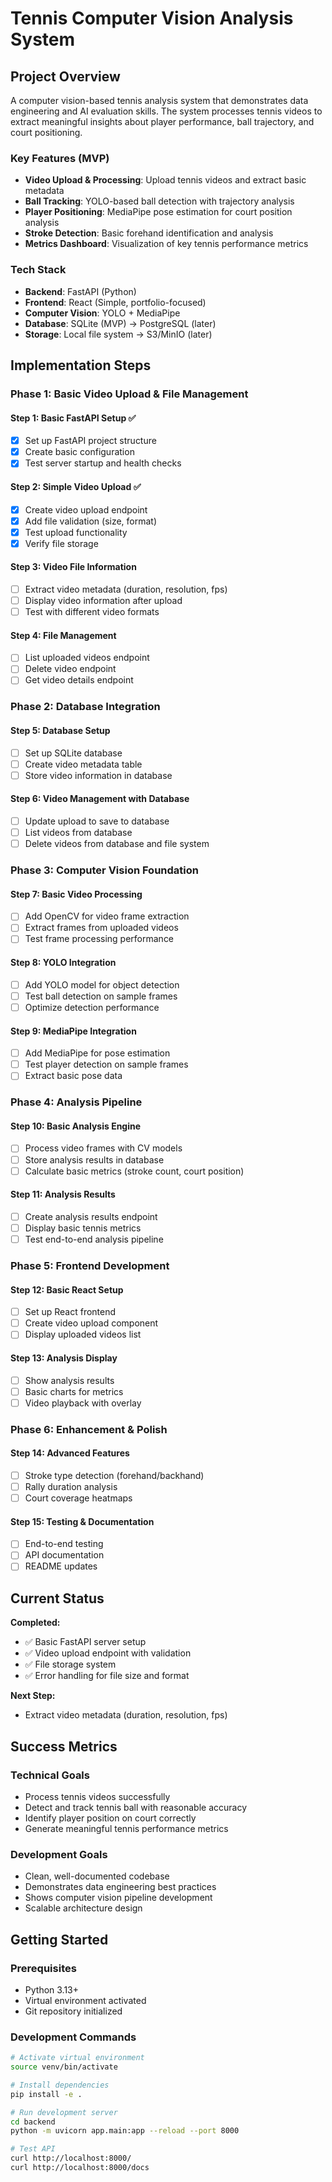 # Tennis Computer Vision Analysis System

## Project Overview

A computer vision-based tennis analysis system that demonstrates data engineering and AI evaluation skills. The system processes tennis videos to extract meaningful insights about player performance, ball trajectory, and court positioning.

### Key Features (MVP)
- **Video Upload & Processing**: Upload tennis videos and extract basic metadata
- **Ball Tracking**: YOLO-based ball detection with trajectory analysis
- **Player Positioning**: MediaPipe pose estimation for court position analysis
- **Stroke Detection**: Basic forehand identification and analysis
- **Metrics Dashboard**: Visualization of key tennis performance metrics

### Tech Stack
- **Backend**: FastAPI (Python)
- **Frontend**: React (Simple, portfolio-focused)
- **Computer Vision**: YOLO + MediaPipe
- **Database**: SQLite (MVP) → PostgreSQL (later)
- **Storage**: Local file system → S3/MinIO (later)

## Implementation Steps

### Phase 1: Basic Video Upload & File Management

#### Step 1: Basic FastAPI Setup ✅
- [x] Set up FastAPI project structure
- [x] Create basic configuration
- [x] Test server startup and health checks

#### Step 2: Simple Video Upload ✅
- [x] Create video upload endpoint
- [x] Add file validation (size, format)
- [x] Test upload functionality
- [x] Verify file storage

#### Step 3: Video File Information
- [ ] Extract video metadata (duration, resolution, fps)
- [ ] Display video information after upload
- [ ] Test with different video formats

#### Step 4: File Management
- [ ] List uploaded videos endpoint
- [ ] Delete video endpoint
- [ ] Get video details endpoint

### Phase 2: Database Integration

#### Step 5: Database Setup
- [ ] Set up SQLite database
- [ ] Create video metadata table
- [ ] Store video information in database

#### Step 6: Video Management with Database
- [ ] Update upload to save to database
- [ ] List videos from database
- [ ] Delete videos from database and file system

### Phase 3: Computer Vision Foundation

#### Step 7: Basic Video Processing
- [ ] Add OpenCV for video frame extraction
- [ ] Extract frames from uploaded videos
- [ ] Test frame processing performance

#### Step 8: YOLO Integration
- [ ] Add YOLO model for object detection
- [ ] Test ball detection on sample frames
- [ ] Optimize detection performance

#### Step 9: MediaPipe Integration
- [ ] Add MediaPipe for pose estimation
- [ ] Test player detection on sample frames
- [ ] Extract basic pose data

### Phase 4: Analysis Pipeline

#### Step 10: Basic Analysis Engine
- [ ] Process video frames with CV models
- [ ] Store analysis results in database
- [ ] Calculate basic metrics (stroke count, court position)

#### Step 11: Analysis Results
- [ ] Create analysis results endpoint
- [ ] Display basic tennis metrics
- [ ] Test end-to-end analysis pipeline

### Phase 5: Frontend Development

#### Step 12: Basic React Setup
- [ ] Set up React frontend
- [ ] Create video upload component
- [ ] Display uploaded videos list

#### Step 13: Analysis Display
- [ ] Show analysis results
- [ ] Basic charts for metrics
- [ ] Video playback with overlay

### Phase 6: Enhancement & Polish

#### Step 14: Advanced Features
- [ ] Stroke type detection (forehand/backhand)
- [ ] Rally duration analysis
- [ ] Court coverage heatmaps

#### Step 15: Testing & Documentation
- [ ] End-to-end testing
- [ ] API documentation
- [ ] README updates

## Current Status

**Completed:**
- ✅ Basic FastAPI server setup
- ✅ Video upload endpoint with validation
- ✅ File storage system
- ✅ Error handling for file size and format

**Next Step:**
- Extract video metadata (duration, resolution, fps)

## Success Metrics

### Technical Goals
- Process tennis videos successfully
- Detect and track tennis ball with reasonable accuracy
- Identify player position on court correctly
- Generate meaningful tennis performance metrics

### Development Goals
- Clean, well-documented codebase
- Demonstrates data engineering best practices
- Shows computer vision pipeline development
- Scalable architecture design

## Getting Started

### Prerequisites
- Python 3.13+
- Virtual environment activated
- Git repository initialized

### Development Commands
```bash
# Activate virtual environment
source venv/bin/activate

# Install dependencies
pip install -e .

# Run development server
cd backend
python -m uvicorn app.main:app --reload --port 8000

# Test API
curl http://localhost:8000/
curl http://localhost:8000/docs
``` 